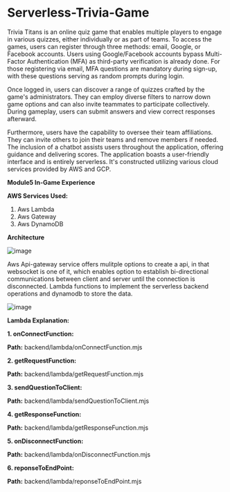 # Serverless-Trivia-Game

Trivia Titans is an online quiz game that enables multiple players to engage in various quizzes, either individually or as part of teams. To access the games, users can register through three methods: email, Google, or Facebook accounts. Users using Google/Facebook accounts bypass Multi-Factor Authentication (MFA) as third-party verification is already done. For those registering via email, MFA questions are mandatory during sign-up, with these questions serving as random prompts during login.

Once logged in, users can discover a range of quizzes crafted by the game's administrators. They can employ diverse filters to narrow down game options and can also invite teammates to participate collectively. During gameplay, users can submit answers and view correct responses afterward.

Furthermore, users have the capability to oversee their team affiliations. They can invite others to join their teams and remove members if needed. The inclusion of a chatbot assists users throughout the application, offering guidance and delivering scores. The application boasts a user-friendly interface and is entirely serverless. It's constructed utilizing various cloud services provided by AWS and GCP.

**Module5 In-Game Experience**

**AWS Services Used:**

1) Aws Lambda
2) Aws Gateway
3) Aws DynamoDB

**Architecture**

![image](https://github.com/Kovarthanan-murugan/Serverless-Trivia-Game/assets/90558927/7e22d5c8-d157-42ff-b158-c6c1866520bf)

Aws Api-gateway service offers mulitple options to create a api, in that websocket is one of it, which enables option to establish bi-directional communications between client and server until the connection is disconnected. Lambda functions to implement the serverless backend operations and dynamodb to store the data.

![image](https://github.com/Kovarthanan-murugan/Serverless-Trivia-Game/assets/90558927/7e00fb0f-9e64-4ecd-afb7-70362150e376)

**Lambda Explanation:**

**1. onConnectFunction:**

**Path:** backend/lambda/onConnectFunction.mjs

**2. getRequestFunction:**

**Path:** backend/lambda/getRequestFunction.mjs

**3. sendQuestionToClient:**

**Path:** backend/lambda/sendQuestionToClient.mjs

**4. getResponseFunction:**

**Path:** backend/lambda/getResponseFunction.mjs

**5. onDisconnectFunction:**

**Path:** backend/lambda/onDisconnectFunction.mjs

**6. reponseToEndPoint:**

**Path:** backend/lambda/reponseToEndPoint.mjs

